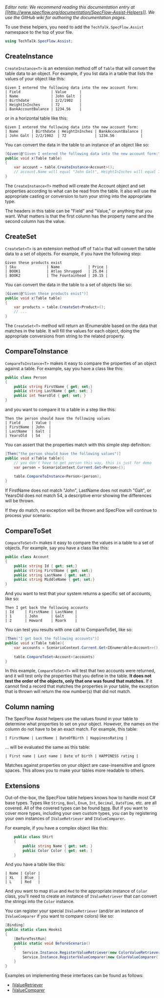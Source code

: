 _Editor note: We recommend reading this documentation entry at [[http://www.specflow.org/documentation/SpecFlow-Assist-Helpers]]. We use the GitHub wiki for authoring the documentation pages._

To use these helpers, you need to add the `TechTalk.SpecFlow.Assist` namespace to the top of your file.

```c#
using TechTalk.SpecFlow.Assist;
```

## CreateInstance<T>

`CreateInstance<T>` is an extension method off of `Table` that will convert the table data to an object.  For example, if you list data in a table that lists the values of your object like this:

```gherkin
Given I entered the following data into the new account form:
| Field              | Value      |
| Name               | John Galt  |
| Birthdate          | 2/2/1902   |
| HeightInInches     | 72         |
| BankAccountBalance | 1234.56    |
```

or in a horizontal table like this:

```gherkin
Given I entered the following data into the new account form:
| Name      | Birthdate | HeightInInches | BankAccountBalance |
| John Galt | 2/2/1902  | 72             | 1234.56            |
```

You can convert the data in the table to an instance of an object like so:

```c#
[Given(@"Given I entered the following data into the new account form:")]
public void x(Table table)
{
    var account = table.CreateInstance<Account>();
    // account.Name will equal "John Galt", HeightInInches will equal 72, etc.
}
```

The `CreateInstance<T>` method will create the Account object and set properties according to what can be read from the table.  It also will use the appropriate casting or conversion to turn your string into the appropriate type.

The headers in this table can be "Field" and "Value," or anything that you want.  What matters is that the first column has the property name and the second column has the value.

## CreateSet<T>

`CreateSet<T>` is an extension method off of `Table` that will convert the table data to a set of objects.  For example, if you have the following step:

```gherkin
Given these products exist
| Sku              | Name             | Price |
| BOOK1            | Atlas Shrugged   | 25.04 |
| BOOK2            | The Fountainhead | 20.15 |
```

You can convert the data in the table to a set of objects like so:

```c#
[Given(@"Given these products exist")]
public void x(Table table)
{
    var products = table.CreateSet<Product>();
    // ...
}
```

The `CreateSet<T>` method will return an IEnumerable<T> based on the data that matches in the table.  It will fill the values for each object, doing the appropriate conversions from string to the related property.

## CompareToInstance<T>

`CompareToInstance<T>` makes it easy to compare the properties of an object against a table. For example, say you have a class like this:

```c#
public class Person
{
    public string FirstName { get; set;}  
    public string LastName { get; set; }
    public int YearsOld { get; set; }
}
```

and you want to compare it to a table in a step like this:

```gherkin
Then the person should have the following values
| Field     | Value |
| FirstName | John  |
| LastName  | Galt  |
| YearsOld  | 54    |
```
  
You can assert that the properties match with this simple step definition:

```c#  
[Then("the person should have the following values")]
public void x(Table table){
    // you don't have to get person this way, this is just for demo
    var person = ScenarioContext.Current.Get<Person>();
  
    table.CompareToInstance<Person>(person);
}
```

If FirstName does not match "John", LastName does not match "Galt", or YearsOld does not match 54, a descriptive error showing the differences will be thrown.

If they do match, no exception will be thrown and SpecFlow will continue to process your scenario.

## CompareToSet<T>

`CompareToSet<T>` makes it easy to compare the values in a table to a set of objects.  For example, say you have a class like this:

```c#
public class Account
{
    public string Id { get; set;}
    public string FirstName { get; set;}
    public string LastName { get; set;}
    public string MiddleName { get; set;}
}
```

And you want to test that your system returns a specific set of accounts, like so:

```gherkin
Then I get back the following accounts
| Id     | FirstName | LastName |
| 1      | John      | Galt     |
| 2      | Howard    | Roark    |
```

You can test you results with one call to CompareToSet<T>, like so:

```c#
[Then("I get back the following accounts")]
public void x(Table table){
    var accounts = ScenarioContext.Current.Get<IEnumerable<Account>>();
  
    table.CompareToSet<Account>(accounts)
}
```

In this example, `CompareToSet<T>` will test that two accounts were returned, and it will test only the properties that you define in the table.  **It does not test the order of the objects, only that one was found that matches.**  If it cannot find a record that matches the properties in your table, the exception that is thrown will return the row number(s) that did not match.

## Column naming

The SpecFlow Assist helpers use the values found in your table to determine what properties to set on your object.  However, the names on the column do not have to be an exact match.  For example, this table:

```gherkin
| FirstName | LastName | DateOfBirth | HappinessRating |
```

... will be evaluated the same as this table:

```gherkin
| First name | Last name | Date of birth | HAPPINESS rating |
```

Matches against properties on your object are case-insensitive and ignore spaces.  This allows you to make your tables more readable to others.

## Extensions

Out-of-the-box, the SpecFlow table helpers knows how to handle most C# base types.  Types like `String`, `Bool`, `Enum`, `Int`, `Decimal`, `DateTime`, etc. are all covered. All of the covered types can be found [here](https://github.com/techtalk/SpecFlow/tree/master/TechTalk.SpecFlow/Assist/ValueRetrievers). But if you want to cover more types, including your own custom types, you can by registering your own instances of `IValueRetriever` and `IValueComparer`.

For example, if you have a complex object like this:

```c#
    public class Shirt
    {
        public string Name { get; set; }
        public Color Color { get; set; }
    }
```

And you have a table like this:

```gherkin
| Name | Color |
| XL   | Blue  |
| L    | Red   |
```

And you want to map `Blue` and `Red` to the appropriate instance of `Color` class, you'll need to create an instance of `IValueRetriever` that can convert the strings into the `Color` instance.

You can register your special `IValueRetriever` (and/or an instance of `IValueComparer` if you want to compare colors) like so:

```c#
[Binding]
public static class Hooks1
{
    [BeforeTestRun]
    public static void BeforeScenario()
    {
        Service.Instance.RegisterValueRetriever(new ColorValueRetriever());
        Service.Instance.RegisterValueComparer(new ColorValueComparer());
    }
}
```

Examples on implementing these interfaces can be found as follows:

* [IValueRetriever](https://github.com/techtalk/SpecFlow/tree/v2/Runtime/Assist/ValueRetrievers)
* [IValueComparer](https://github.com/techtalk/SpecFlow/tree/v2/Runtime/Assist/ValueComparers)